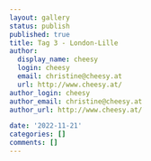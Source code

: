 ```yaml
---
layout: gallery
status: publish
published: true
title: Tag 3 - London-Lille
author:
  display_name: cheesy
  login: cheesy
  email: christine@cheesy.at
  url: http://www.cheesy.at/
author_login: cheesy
author_email: christine@cheesy.at
author_url: http://www.cheesy.at/

date: '2022-11-21'
categories: []
comments: []
---
```


